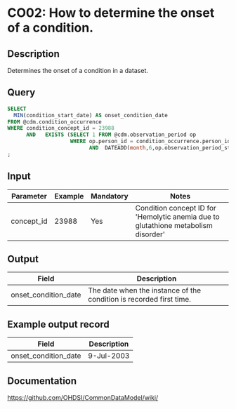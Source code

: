 <!---
Group:condition occurrence
Name:CO02: How to determine the onset of a condition.
Author:Patrick Ryan
CDM Version: 5.3
-->

# CO02: How to determine the onset of a condition.

## Description
Determines the onset of a condition in a dataset. 

## Query
```sql
SELECT
  MIN(condition_start_date) AS onset_condition_date
FROM @cdm.condition_occurrence
WHERE condition_concept_id = 23988 
      AND   EXISTS (SELECT 1 FROM @cdm.observation_period op 
                    WHERE op.person_id = condition_occurrence.person_id
                          AND  DATEADD(month,6,op.observation_period_start_date) < condition_occurrence.condition_start_date)
;
```

## Input

|  Parameter |  Example |  Mandatory |  Notes |
| --- | --- | --- | --- |
| concept_id | 23988 | Yes | Condition concept ID for 'Hemolytic anemia due to glutathione metabolism disorder' |  

## Output

|  Field |  Description |
| --- | --- |
| onset_condition_date | The date when the instance of the condition is recorded first time. | 

## Example output record

|  Field |  Description |
| --- | --- |
| onset_condition_date |  9-Jul-2003 | 


## Documentation
https://github.com/OHDSI/CommonDataModel/wiki/
